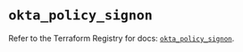 # `okta_policy_signon`

Refer to the Terraform Registry for docs: [`okta_policy_signon`](https://registry.terraform.io/providers/okta/okta/4.8.0/docs/resources/policy_signon).
